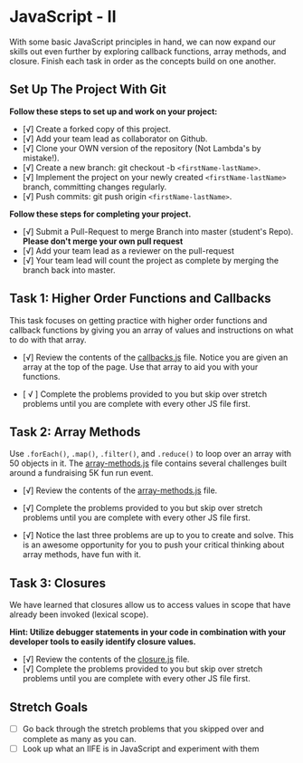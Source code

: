 
# JavaScript - II

With some basic JavaScript principles in hand, we can now expand our skills out even further by exploring callback functions, array methods, and closure.  Finish each task in order as the concepts build on one another.

## Set Up The Project With Git

**Follow these steps to set up and work on your project:**

* [√] Create a forked copy of this project.
* [√] Add your team lead as collaborator on Github.
* [√] Clone your OWN version of the repository (Not Lambda's by mistake!).
* [√] Create a new branch: git checkout -b `<firstName-lastName>`.
* [√] Implement the project on your newly created `<firstName-lastName>` branch, committing changes regularly.
* [√] Push commits: git push origin `<firstName-lastName>`.

**Follow these steps for completing your project.**

* [√] Submit a Pull-Request to merge <firstName-lastName> Branch into master (student's  Repo). **Please don't merge your own pull request**
* [√] Add your team lead as a reviewer on the pull-request
* [√] Your team lead will count the project as complete by merging the branch back into master.

## Task 1: Higher Order Functions and Callbacks

This task focuses on getting practice with higher order functions and callback functions by giving you an array of values and instructions on what to do with that array.

* [√] Review the contents of the [callbacks.js](assignments/callbacks.js) file.  Notice you are given an array at the top of the page.  Use that array to aid you with your functions.

* [ √ ]  Complete the problems provided to you but skip over stretch problems until you are complete with every other JS file first.

## Task 2: Array Methods

Use `.forEach()`, `.map()`, `.filter()`, and `.reduce()` to loop over an array with 50 objects in it. The [array-methods.js](assignments/array-methods.js) file contains several challenges built around a fundraising 5K fun run event.

* [√] Review the contents of the [array-methods.js](assignments/array-methods.js) file.  

* [√] Complete the problems provided to you but skip over stretch problems until you are complete with every other JS file first.

* [√] Notice the last three problems are up to you to create and solve.  This is an awesome opportunity for you to push your critical thinking about array methods, have fun with it.

## Task 3: Closures

We have learned that closures allow us to access values in scope that have already been invoked (lexical scope).  

**Hint: Utilize debugger statements in your code in combination with your developer tools to easily identify closure values.**

* [√] Review the contents of the [closure.js](assignments/closure.js) file.  
* [√] Complete the problems provided to you but skip over stretch problems until you are complete with every other JS file first.

## Stretch Goals

* [ ] Go back through the stretch problems that you skipped over and complete as many as you can.
* [ ] Look up what an IIFE is in JavaScript and experiment with them